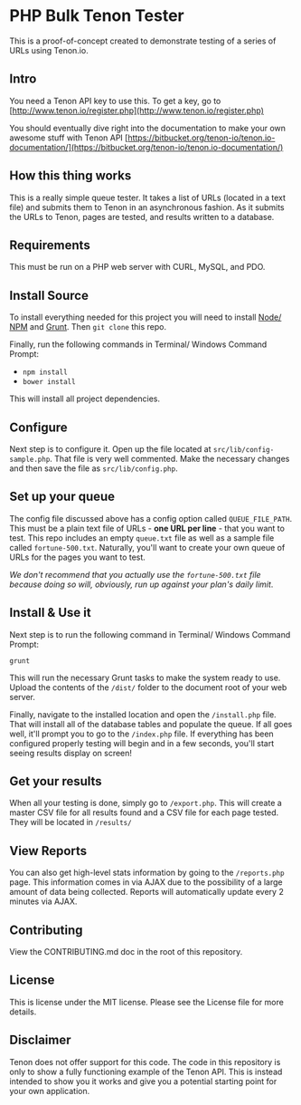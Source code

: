 # PHP Bulk Tenon Tester

This is a proof-of-concept created to demonstrate testing of a series of URLs using Tenon.io.

## Intro

You need a Tenon API key to use this.  To get a key, go to [http://www.tenon.io/register.php](http://www.tenon.io/register.php) 

You should eventually dive right into the documentation to make your own awesome stuff with Tenon API [https://bitbucket.org/tenon-io/tenon.io-documentation/](https://bitbucket.org/tenon-io/tenon.io-documentation/)

## How this thing works

This is a really simple queue tester. It takes a list of URLs (located in a text file) and submits them to Tenon in an asynchronous fashion. As it submits the URLs to Tenon, pages are tested, and results written to a database.

## Requirements

This must be run on a PHP web server with CURL, MySQL, and PDO.

## Install Source

To install everything needed for this project you will need to install [Node/ NPM](http://nodejs.org/) and [Grunt](http://gruntjs.com/). Then `git clone` this repo.  

Finally, run the following commands in Terminal/ Windows Command Prompt:

* `npm install`
* `bower install`

This will install all project dependencies.

## Configure
Next step is to configure it. Open up the file located at `src/lib/config-sample.php`.  That file is very well commented. Make the necessary changes and then save the file as `src/lib/config.php`.

## Set up your queue
The config file discussed above has a config option called `QUEUE_FILE_PATH`. This must be a plain text file of URLs - **one URL per line** - that you want to test. This repo includes an empty `queue.txt` file as well as a sample file called `fortune-500.txt`. Naturally, you'll want to create your own queue of URLs for the pages you want to test.

*We don't recommend that you actually use the `fortune-500.txt` file because doing so will, obviously, run up against your plan's daily limit*. 

## Install & Use it
Next step is to run the following command in Terminal/ Windows Command Prompt:

`grunt`

This will run the necessary Grunt tasks to make the system ready to use. Upload the contents of the `/dist/` folder to the document root of your web server.

Finally, navigate to the installed location and open the `/install.php` file. That will install all of the database tables and populate the queue.  If all goes well, it'll prompt you to go to the `/index.php` file. If everything has been configured properly testing will begin and in a few seconds, you'll start seeing results display on screen!

## Get your results
When all your testing is done, simply go to `/export.php`. This will create a master CSV file for all results found and a CSV file for each page tested. They will be located in `/results/`

## View Reports
You can also get high-level stats information by going to the `/reports.php` page. This information comes in via AJAX due to the possibility of a large amount of data being collected.  Reports will automatically update every 2 minutes via AJAX.

## Contributing

View the CONTRIBUTING.md doc in the root of this repository.

## License
This is license under the MIT license. Please see the License file for more details.

## Disclaimer

Tenon does not offer support for this code. The code in this repository is only to show a fully functioning example of the Tenon API. This is instead intended to show you it works and give you a potential starting point for your own application.